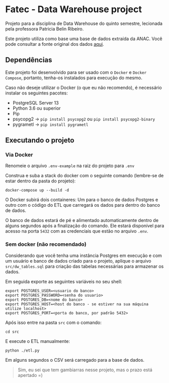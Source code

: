 # Fatec - Data Warehouse project
Projeto para a disciplina de Data Warehouse do quinto semestre, lecionada pela professora Patricia Belin Ribeiro.

Este projeto utiliza como base uma base de dados extraída da ANAC. Você pode consultar a fonte original dos dados [aqui](https://www.gov.br/anac/pt-br/assuntos/dados-e-estatisticas/dados-estatisticos/dados-estatisticos).

## Dependências
Este projeto foi desenvolvido para ser usado com o `Docker` e `Docker Compose`, portanto, tenha-os instalados para execução do mesmo.

Caso não deseje utilizar o Docker (o que eu não recomendo), é necessário instalar os seguintes pacotes:
* PostgreSQL Server 13
* Python 3.6 ou superior
* Pip
* psycopg2 → `pip install psycopg2` ou `pip install psycopg2-binary`
* pygrametl → `pip install pygrametl`

## Executando o projeto
### Via Docker
Renomeie o arquivo `.env-example` na raiz do projeto para `.env`

Construa e suba a stack do docker com o seguinte comando (lembre-se de estar dentro da pasta do projeto):
```shell
docker-compose up --build -d
```
O Docker subirá dois containeres: Um para o banco de dados Postgres e outro com o código do ETL que carregará os dados para dentro do banco de dados.

O banco de dados estará de pé e alimentado automaticamente dentro de alguns segundos após a finalização do comando. Ele estará disponível para acesso na porta `5432` com as credenciais que estão no arquivo `.env`.

### Sem docker (não recomendado)
Considerando que você tenha uma instância Postgres em execução e com um usuário e banco de dados criado para o projeto, aplique o arquivo `src/dw_tables.sql` para criação das tabelas necessárias para armazenar os dados. 

Em seguida exporte as seguintes variáveis no seu shell:
```shell
export POSTGRES_USER=<usuario do banco>
export POSTGRES_PASSWORD=<senha do usuario>
export POSTGRES_DB=<nome do banco>
export POSTGRES_HOST=<host do banco - se estiver na sua máquina utilize localhost>
export POSTGRES_PORT=<porta do banco, por padrão 5432>
```

Após isso entre na pasta `src` com o comando:
```shell
cd src
```

E execute o ETL manualmente:
```shell
python ./etl.py
```

Em alguns segundos o CSV será carregado para a base de dados.

> Sim, eu sei que tem gambiarras nesse projeto, mas o prazo está apertado =)
